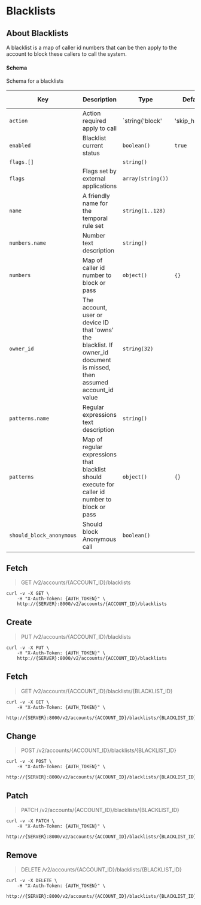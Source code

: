 # Blacklists

## About Blacklists

A blacklist is a map of caller id numbers that can be then apply to the account to block these callers to call the system.

#### Schema

Schema for a blacklists



Key | Description | Type | Default | Required | Support Level
--- | ----------- | ---- | ------- | -------- | -------------
`action` | Action required apply to call | `string('block' | 'skip_human' | 'ask_human' | 'pass')` | `block` | `false` | `supported`
`enabled` | Blacklist current status | `boolean()` | `true` | `false` | `supported`
`flags.[]` |   | `string()` |   | `false` | `supported`
`flags` | Flags set by external applications | `array(string())` |   | `false` | `supported`
`name` | A friendly name for the temporal rule set | `string(1..128)` |   | `true` | `supported`
`numbers.name` | Number text description | `string()` |   | `false` | `supported`
`numbers` | Map of caller id number to block or pass | `object()` | `{}` | `false` | `supported`
`owner_id` | The account, user or device ID that 'owns' the blacklist. If owner_id document is missed, then assumed account_id value | `string(32)` |   | `false` | `supported`
`patterns.name` | Regular expressions text description | `string()` |   | `false` | `supported`
`patterns` | Map of regular expressions that blacklist should execute for caller id number to block or pass | `object()` | `{}` | `false` | `supported`
`should_block_anonymous` | Should block Anonymous call | `boolean()` |   | `false` | `supported`



## Fetch

> GET /v2/accounts/{ACCOUNT_ID}/blacklists

```shell
curl -v -X GET \
    -H "X-Auth-Token: {AUTH_TOKEN}" \
    http://{SERVER}:8000/v2/accounts/{ACCOUNT_ID}/blacklists
```

## Create

> PUT /v2/accounts/{ACCOUNT_ID}/blacklists

```shell
curl -v -X PUT \
    -H "X-Auth-Token: {AUTH_TOKEN}" \
    http://{SERVER}:8000/v2/accounts/{ACCOUNT_ID}/blacklists
```

## Fetch

> GET /v2/accounts/{ACCOUNT_ID}/blacklists/{BLACKLIST_ID}

```shell
curl -v -X GET \
    -H "X-Auth-Token: {AUTH_TOKEN}" \
    http://{SERVER}:8000/v2/accounts/{ACCOUNT_ID}/blacklists/{BLACKLIST_ID}
```

## Change

> POST /v2/accounts/{ACCOUNT_ID}/blacklists/{BLACKLIST_ID}

```shell
curl -v -X POST \
    -H "X-Auth-Token: {AUTH_TOKEN}" \
    http://{SERVER}:8000/v2/accounts/{ACCOUNT_ID}/blacklists/{BLACKLIST_ID}
```

## Patch

> PATCH /v2/accounts/{ACCOUNT_ID}/blacklists/{BLACKLIST_ID}

```shell
curl -v -X PATCH \
    -H "X-Auth-Token: {AUTH_TOKEN}" \
    http://{SERVER}:8000/v2/accounts/{ACCOUNT_ID}/blacklists/{BLACKLIST_ID}
```

## Remove

> DELETE /v2/accounts/{ACCOUNT_ID}/blacklists/{BLACKLIST_ID}

```shell
curl -v -X DELETE \
    -H "X-Auth-Token: {AUTH_TOKEN}" \
    http://{SERVER}:8000/v2/accounts/{ACCOUNT_ID}/blacklists/{BLACKLIST_ID}
```
